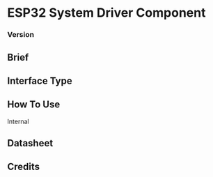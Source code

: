 # ESP32 System Driver Component


### Version


## Brief


## Interface Type


## How To Use

Internal


## Datasheet


## Credits